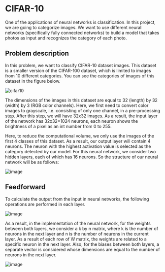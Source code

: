 # CIFAR-10

One of the applications of neural networks is classification. In this project, we are going to categorize images. We want to use different neural networks (specifically fully connected networks) to build a model that takes photos as input and recognizes the category of each photo.

## Problem description
In this problem, we want to classify CIFAR-10 dataset images. This dataset is a smaller version of the CIFAR-100 dataset, which is limited to images from 10 different categories. You can see the categories of images of this dataset in the figure below.

![cifar10](https://user-images.githubusercontent.com/72689599/178667359-fcb52b54-48c4-4de3-8c7c-729a9beab1cf.png)

The dimensions of the images in this dataset are equal to 32 (length) by 32 (width) by 3 (RGB color channels). Here, we first need to convert color images to grayscale, i.e. consisting of only one channel, in a pre-processing step. After this step, we will have 32x32 images. As a result, the input layer of the network has 32x32=1024 neurons, each neuron shows the brightness of a pixel as an int number from 0 to 255.

Here, to reduce the computational volume, we only use the images of the first 4 classes of this dataset. As a result, our output layer will contain 4 neurons. The neuron with the highest activation value is selected as the category detected by our model. For this neural network, we consider two hidden layers, each of which has 16 neurons.
So the structure of our neural network will be as follows:

![image](https://user-images.githubusercontent.com/72689599/178670675-7c8970c9-14ae-49b6-a154-4797a30991b7.png)


## Feedforward
To calculate the output from the input in neural networks, the following operations are performed in each layer.

![image](https://user-images.githubusercontent.com/72689599/178672388-ebacb3ac-036f-4972-9914-e021492a66d1.png)

As a result, in the implementation of the neural network, for the weights between both layers, we consider a k by n matrix, where k is the number of neurons in the next layer and n is the number of neurons in the current layer. As a result of each row of W matrix, the weights are related to a specific neuron in the next layer. Also, for the biases between both layers, a separate vector is considered whose dimensions are equal to the number of neurons in the next layer.

![image](https://user-images.githubusercontent.com/72689599/178672666-f434a41e-df6e-41f2-b5fe-aad9aa717f82.png)

